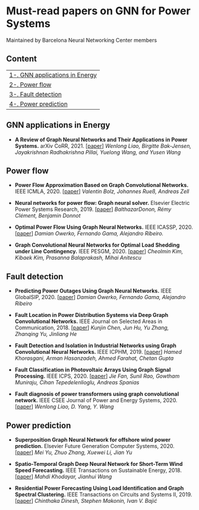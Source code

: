 # Must-read papers on GNN for Power Systems


Maintained by Barcelona Neural Networking Center members

## Content
<table>
<tr><td><a href="#gnn-applications">1-. GNN applications in Energy</a></td></tr>
<tr><td><a href="#power-flow">2-. Power flow</a></td></tr>
<tr><td><a href="#fault-detection">3-. Fault detection</a></td></tr>
<tr><td><a href="#power-prediction">4-. Power prediction</a></td></tr>
</table>

## GNN applications in Energy

 - **A Review of Graph Neural Networks and Their Applications in Power Systems.**
	 arXiv CoRR, 2021. [[paper](https://arxiv.org/abs/2101.10025)]
	 *Wenlong Liao, Birgitte Bak-Jensen, Jayakrishnan Radhakrishna Pillai, Yuelong Wang, and Yusen Wang*
	 
## Power flow

 - **Power Flow Approximation Based on Graph Convolutional Networks.**
	IEEE ICMLA, 2020. [[paper](https://ieeexplore.ieee.org/document/8999165)]
	*Valentin Bolz, Johannes Rueß, Andreas Zell*
	
 - **Neural networks for power flow: Graph neural solver.**
	Elsevier Electric Power Systems Research, 2019. [[paper](https://hal.archives-ouvertes.fr/hal-02372741/file/PSCC2020_NeuralNetworksForPowerFlows_GraphNeuralSolver__Copy_-2.pdf)]
	*BalthazarDonon, Rémy Clément, Benjamin Donnot*
	
 - **Optimal Power Flow Using Graph Neural Networks.**
	IEEE ICASSP, 2020. [[paper](https://arxiv.org/abs/1910.09658)]
	*Damian Owerko, Fernando Gama, Alejandro Ribeiro.*
	
 - **Graph Convolutional Neural Networks for Optimal Load Shedding under Line Contingency.**
	IEEE PESGM, 2020. [[paper](https://kibaekkim.github.io/papers/PES-GCN-preprint.pdf)]
	*Cheolmin Kim, Kibaek Kim, Prasanna Balaprakash, Mihai Anitescu*

## Fault detection

 - **Predicting Power Outages Using Graph Neural Networks.**
	IEEE GlobalSIP, 2020. [[paper](https://www.researchgate.net/publication/331847809_Predicting_Power_Outages_Using_Graph_Neural_Networks)]
	*Damian Owerko, Fernando Gama, Alejandro Ribeiro*

 - **Fault Location in Power Distribution Systems via Deep Graph Convolutional Networks.**
	IEEE Journal on Selected Areas in Communication, 2018. [[paper](https://arxiv.org/abs/1812.09464)]
	*Kunjin Chen, Jun Hu, Yu Zhang, Zhanqing Yu, Jinliang He*

 - **Fault Detection and Isolation in Industrial Networks using Graph Convolutional Neural Networks.**
	IEEE ICPHM, 2019. [[paper](https://ieeexplore.ieee.org/document/8819403)]
	*Hamed Khorasgani, Arman Hasanzadeh, Ahmed Farahat, Chetan Gupta*

 - **Fault Classification in Photovoltaic Arrays Using Graph Signal Processing.**
	IEEE ICPS, 2020. [[paper](https://ieeexplore.ieee.org/document/9274763)]
	*Jie Fan, Sunil Rao, Gowtham Muniraju, Cihan Tepedelenlioglu, Andreas Spanias*

 - **Fault diagnosis of power transformers using graph convolutional network.**
	IEEE CSEE Journal of Power and Energy Systems, 2020. [[paper](https://ieeexplore.ieee.org/document/9299500)]
	*Wenlong Liao, D. Yang, Y. Wang*

## Power prediction

 - **Superposition Graph Neural Network for offshore wind power prediction.**
	Elsevier Future Generation Computer Systems, 2020. [[paper](https://www.sciencedirect.com/science/article/abs/pii/S0167739X19330626?via%3Dihub)]
	*Mei Yu, Zhuo Zhang, Xuewei Li, Jian Yu*

 - **Spatio-Temporal Graph Deep Neural Network for Short-Term Wind Speed Forecasting.**
	IEEE Transactions on Sustainable Energy, 2018. [[paper](https://ieeexplore.ieee.org/abstract/document/8371625)]
	*Mahdi Khodayar, Jianhui Wang*

 - **Residential Power Forecasting Using Load Identification and Graph Spectral Clustering.**
	IEEE Transactions on Circuits and Systems II, 2019. [[paper](https://ieeexplore.ieee.org/document/8606124)]
	*Chinthaka Dinesh, Stephen Makonin, Ivan V. Bajić*
